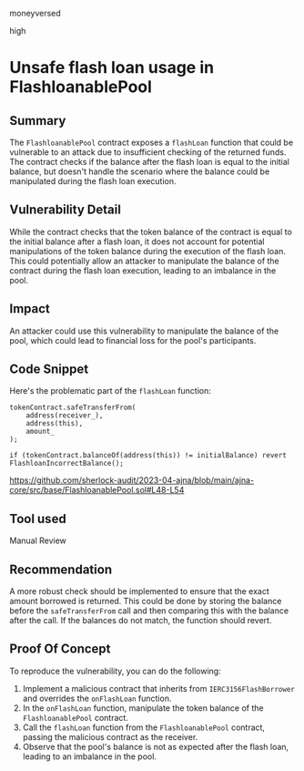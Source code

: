 moneyversed

high

# Unsafe flash loan usage in FlashloanablePool

## Summary

The `FlashloanablePool` contract exposes a `flashLoan` function that could be vulnerable to an attack due to insufficient checking of the returned funds. The contract checks if the balance after the flash loan is equal to the initial balance, but doesn't handle the scenario where the balance could be manipulated during the flash loan execution.

## Vulnerability Detail

While the contract checks that the token balance of the contract is equal to the initial balance after a flash loan, it does not account for potential manipulations of the token balance during the execution of the flash loan. This could potentially allow an attacker to manipulate the balance of the contract during the flash loan execution, leading to an imbalance in the pool.

## Impact

An attacker could use this vulnerability to manipulate the balance of the pool, which could lead to financial loss for the pool's participants.

## Code Snippet

Here's the problematic part of the `flashLoan` function:

```solidity
tokenContract.safeTransferFrom(
    address(receiver_),
    address(this),
    amount_
);

if (tokenContract.balanceOf(address(this)) != initialBalance) revert FlashloanIncorrectBalance();
```

https://github.com/sherlock-audit/2023-04-ajna/blob/main/ajna-core/src/base/FlashloanablePool.sol#L48-L54

## Tool used

Manual Review

## Recommendation

A more robust check should be implemented to ensure that the exact amount borrowed is returned. This could be done by storing the balance before the `safeTransferFrom` call and then comparing this with the balance after the call. If the balances do not match, the function should revert.

## Proof Of Concept

To reproduce the vulnerability, you can do the following:

1. Implement a malicious contract that inherits from `IERC3156FlashBorrower` and overrides the `onFlashLoan` function.
2. In the `onFlashLoan` function, manipulate the token balance of the `FlashloanablePool` contract.
3. Call the `flashLoan` function from the `FlashloanablePool` contract, passing the malicious contract as the receiver.
4. Observe that the pool's balance is not as expected after the flash loan, leading to an imbalance in the pool.
